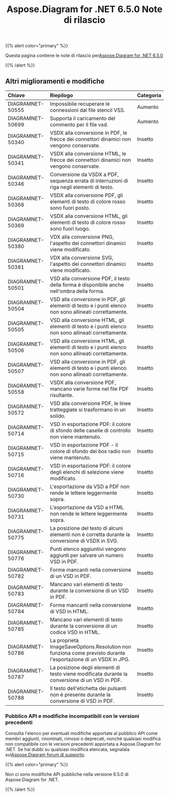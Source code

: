 ﻿---
title: Aspose.Diagram for .NET 6.5.0 Note di rilascio
type: docs
weight: 70
url: /it/net/aspose-diagram-for-net-6-5-0-release-notes/
---
{{% alert color="primary" %}} 

 Questa pagina contiene le note di rilascio per[Aspose.Diagram for .NET 6.5.0](https://www.nuget.org/packages/Aspose.Diagram/6.5.0)

{{% /alert %}} 
## **Altri miglioramenti e modifiche**

|**Chiave**|**Riepilogo**|**Categoria**|
|:- |:- |:- |
|DIAGRAMNET-50555|Impossibile recuperare le connessioni dal file stencil VSS.|Aumento|
|DIAGRAMNET-50699|Supporta il caricamento del commento per il file vsd.|Aumento|
|DIAGRAMNET-50340|VSDX alla conversione in PDF, le frecce dei connettori dinamici non vengono conservate.|Insetto|
|DIAGRAMNET-50341|VSDX alla conversione HTML, le frecce dei connettori dinamici non vengono conservate.|Insetto|
|DIAGRAMNET-50346|Conversione da VSDX a PDF, sequenza errata di interruzioni di riga negli elementi di testo.|Insetto|
|DIAGRAMNET-50368|VSDX alla conversione PDF, gli elementi di testo di colore rosso sono fuori posto.|Insetto|
|DIAGRAMNET-50369|VSDX alla conversione HTML, gli elementi di testo di colore rosso sono fuori luogo.|Insetto|
|DIAGRAMNET-50380|VDX alla conversione PNG, l'aspetto dei connettori dinamici viene modificato.|Insetto|
|DIAGRAMNET-50381|VDX alla conversione SVG, l'aspetto dei connettori dinamici viene modificato.|Insetto|
|DIAGRAMNET-50501|VSD alla conversione PDF, il testo della forma è disponibile anche nell'ombra della forma.|Insetto|
|DIAGRAMNET-50504|VSD alla conversione in PDF, gli elementi di testo e i punti elenco non sono allineati correttamente.|Insetto|
|DIAGRAMNET-50505|VSD alla conversione HTML, gli elementi di testo e i punti elenco non sono allineati correttamente.|Insetto|
|DIAGRAMNET-50506|VSD alla conversione HTML, gli elementi di testo e i punti elenco non sono allineati correttamente.|Insetto|
|DIAGRAMNET-50507|VSD alla conversione in PDF, gli elementi di testo e i punti elenco non sono allineati correttamente.|Insetto|
|DIAGRAMNET-50558|VSDX alla conversione PDF, mancano varie forme nel file PDF risultante.|Insetto|
|DIAGRAMNET-50572|VSD alla conversione PDF, le linee tratteggiate si trasformano in un solido.|Insetto|
|DIAGRAMNET-50714|VSD in esportazione PDF: il colore di sfondo delle caselle di controllo non viene mantenuto.|Insetto|
|DIAGRAMNET-50715|VSD in esportazione PDF - il colore di sfondo dei box radio non viene mantenuto.|Insetto|
|DIAGRAMNET-50716|VSD in esportazione PDF: il colore degli elenchi di selezione viene modificato.|Insetto|
|DIAGRAMNET-50730|L'esportazione da VSD a PDF non rende le lettere leggermente sopra.|Insetto|
|DIAGRAMNET-50731|L'esportazione da VSD a HTML non rende le lettere leggermente sopra.|Insetto|
|DIAGRAMNET-50775|La posizione del testo di alcuni elementi non è corretta durante la conversione di VSDX in SVG.|Insetto|
|DIAGRAMNET-50776|Punti elenco aggiuntivi vengono aggiunti per salvare un numero VSD in PDF.|Insetto|
|DIAGRAMNET-50782|Forme mancanti nella conversione di un VSD in PDF.|Insetto|
|DIAGRAMNET-50783|Mancano vari elementi di testo durante la conversione di un VSD in PDF.|Insetto|
|DIAGRAMNET-50784|Forme mancanti nella conversione di VSD in HTML.|Insetto|
|DIAGRAMNET-50785|Mancano vari elementi di testo durante la conversione di un codice VSD in HTML.|Insetto|
|DIAGRAMNET-50786|La proprietà ImageSaveOptions.Resolution non funziona come previsto durante l'esportazione di un VSDX in JPG.|Insetto|
|DIAGRAMNET-50787|La posizione degli elementi di testo viene modificata durante la conversione di un VSD in PDF.|Insetto|
|DIAGRAMNET-50788|Il testo dell'etichetta dei pulsanti non è presente durante la conversione di VSD in PDF.|Insetto|
### **Pubblico API e modifiche incompatibili con le versioni precedenti**
Consulta l'elenco per eventuali modifiche apportate al pubblico API come membri aggiunti, rinominati, rimossi o deprecati, nonché qualsiasi modifica non compatibile con le versioni precedenti apportata a Aspose.Diagram for .NET. Se hai dubbi su qualsiasi modifica elencata, segnalala sul[Aspose.Diagram forum di supporto](https://forum.aspose.com/c/diagram/17).

{{% alert color="primary" %}} 

Non ci sono modifiche API pubbliche nella versione 6.5.0 di Aspose.Diagram for .NET.

{{% /alert %}}
